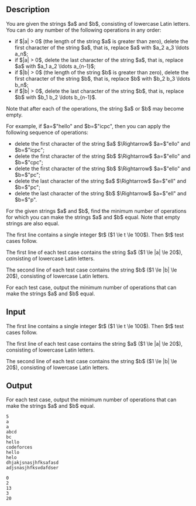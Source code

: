 ## Description

<div><p>You are given the strings $a$ and $b$, consisting of lowercase Latin letters. You can do any number of the following operations in any order: </p><ul> <li> if $|a| &gt; 0$ (the length of the string $a$ is greater than zero), delete the first character of the string $a$, that is, replace $a$ with $a_2 a_3 \ldots a_n$; </li><li> if $|a| &gt; 0$, delete the last character of the string $a$, that is, replace $a$ with $a_1 a_2 \ldots a_{n-1}$; </li><li> if $|b| &gt; 0$ (the length of the string $b$ is greater than zero), delete the first character of the string $b$, that is, replace $b$ with $b_2 b_3 \ldots b_n$; </li><li> if $|b| &gt; 0$, delete the last character of the string $b$, that is, replace $b$ with $b_1 b_2 \ldots b_{n-1}$. </li></ul><p>Note that after each of the operations, the string $a$ or $b$ may become empty.</p><p>For example, if $a=$<span class="tex-font-style-tt">"hello"</span> and $b=$<span class="tex-font-style-tt">"icpc"</span>, then you can apply the following sequence of operations: </p><ul> <li> delete the first character of the string $a$ $\Rightarrow$ $a=$<span class="tex-font-style-tt">"ello"</span> and $b=$<span class="tex-font-style-tt">"icpc"</span>; </li><li> delete the first character of the string $b$ $\Rightarrow$ $a=$<span class="tex-font-style-tt">"ello"</span> and $b=$<span class="tex-font-style-tt">"cpc"</span>; </li><li> delete the first character of the string $b$ $\Rightarrow$ $a=$<span class="tex-font-style-tt">"ello"</span> and $b=$<span class="tex-font-style-tt">"pc"</span>; </li><li> delete the last character of the string $a$ $\Rightarrow$ $a=$<span class="tex-font-style-tt">"ell"</span> and $b=$<span class="tex-font-style-tt">"pc"</span>; </li><li> delete the last character of the string $b$ $\Rightarrow$ $a=$<span class="tex-font-style-tt">"ell"</span> and $b=$<span class="tex-font-style-tt">"p"</span>. </li></ul><p>For the given strings $a$ and $b$, find the minimum number of operations for which you can make the strings $a$ and $b$ equal. Note that empty strings are also equal.</p></div><div class="input-specification"><p>The first line contains a single integer $t$ ($1 \le t \le 100$). Then $t$ test cases follow.</p><p>The first line of each test case contains the string $a$ ($1 \le |a| \le 20$), consisting of lowercase Latin letters.</p><p>The second line of each test case contains the string $b$ ($1 \le |b| \le 20$), consisting of lowercase Latin letters.</p></div><div class="output-specification"><p>For each test case, output the minimum number of operations that can make the strings $a$ and $b$ equal.</p></div>

## Input

<p>The first line contains a single integer $t$ ($1 \le t \le 100$). Then $t$ test cases follow.</p><p>The first line of each test case contains the string $a$ ($1 \le |a| \le 20$), consisting of lowercase Latin letters.</p><p>The second line of each test case contains the string $b$ ($1 \le |b| \le 20$), consisting of lowercase Latin letters.</p>

## Output

<p>For each test case, output the minimum number of operations that can make the strings $a$ and $b$ equal.</p>





```input1
5
a
a
abcd
bc
hello
codeforces
hello
helo
dhjakjsnasjhfksafasd
adjsnasjhfksvdafdser
```




```output1
0
2
13
3
20
```


